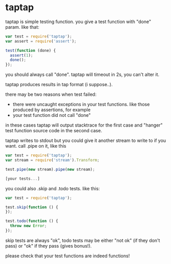 taptap
===========
taptap is simple testing function. you give a test function with "done" param. like that:

```javascript
var test = require('taptap');
var assert = require('assert');

test(function (done) {
  assert(1);
  done();
});
```

you should always call "done". taptap will timeout in 2s, you can't alter it.

taptap produces results in tap format (i suppose..).

there may be two reasons when test failed:

 * there were uncaught exceptions in your test functions. like those produced by assertions, for example
 * your test function did not call "done"

in these cases taptap will output stacktrace for the first case and "hanger" test function source code in the second case.

taptap writes to stdout but you could give it another stream to write to if you want. call .pipe on it, like this

```javascript
var test = require('taptap');
var stream = require('stream').Transform;

test.pipe(new stream).pipe(new stream);

[your tests...]
```

you could also .skip and .todo tests. like this:

```javascript
var test = require('taptap');

test.skip(function () {
});

test.todo(function () {
  throw new Error;
});
```

skip tests are always "ok", todo tests may be either "not ok" (if they don't pass) or "ok" if they pass (gives bonus!).

please check that your test functions are indeed functions!